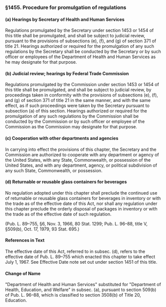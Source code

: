 ### §1455. Procedure for promulgation of regulations ###

#### (a) Hearings by Secretary of Health and Human Services ####

Regulations promulgated by the Secretary under section 1453 or 1454 of this title shall be promulgated, and shall be subject to judicial review, pursuant to the provisions of subsections (e), (f), and (g) of section 371 of title 21. Hearings authorized or required for the promulgation of any such regulations by the Secretary shall be conducted by the Secretary or by such officer or employees of the Department of Health and Human Services as he may designate for that purpose.

#### (b) Judicial review; hearings by Federal Trade Commission ####

Regulations promulgated by the Commission under section 1453 or 1454 of this title shall be promulgated, and shall be subject to judicial review, by proceedings taken in conformity with the provisions of subsections (e), (f), and (g) of section 371 of title 21 in the same manner, and with the same effect, as if such proceedings were taken by the Secretary pursuant to subsection (a) of this section. Hearings authorized or required for the promulgation of any such regulations by the Commission shall be conducted by the Commission or by such officer or employee of the Commission as the Commission may designate for that purpose.

#### (c) Cooperation with other departments and agencies ####

In carrying into effect the provisions of this chapter, the Secretary and the Commission are authorized to cooperate with any department or agency of the United States, with any State, Commonwealth, or possession of the United States, and with any department, agency, or political subdivision of any such State, Commonwealth, or possession.

#### (d) Returnable or reusable glass containers for beverages ####

No regulation adopted under this chapter shall preclude the continued use of returnable or reusable glass containers for beverages in inventory or with the trade as of the effective date of this Act, nor shall any regulation under this chapter preclude the orderly disposal of packages in inventory or with the trade as of the effective date of such regulation.

(Pub. L. 89–755, §6, Nov. 3, 1966, 80 Stat. 1299; Pub. L. 96–88, title V, §509(b), Oct. 17, 1979, 93 Stat. 695.)

#### References in Text ####

The effective date of this Act, referred to in subsec. (d), refers to the effective date of Pub. L. 89–755 which enacted this chapter to take effect July 1, 1967. See Effective Date note set out under section 1451 of this title.

#### Change of Name ####

"Department of Health and Human Services" substituted for "Department of Health, Education, and Welfare" in subsec. (a), pursuant to section 509(b) of Pub. L. 96–88, which is classified to section 3508(b) of Title 20, Education.